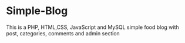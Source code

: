 # Simple-Blog
This is a PHP, HTML,CSS, JavaScript and MySQL simple food blog with post, categories, comments and admin section
